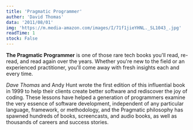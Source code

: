 ```yaml
---
title: 'Pragmatic Programmer'
auther: 'David Thomas'
data: '2011/08/01'
img: 'https://m.media-amazon.com/images/I/71f1jieYHNL._SL1043_.jpg'
readTime: 1
stock: False
---
```

**The Pragmatic Programmer** is one of those rare tech books you'll read, re-read, and read again over the years. Whether you're new to the field or an experienced practitioner, you'll come away with fresh insights each and every time.

*Dave Thomas* and Andy Hunt wrote the first edition of this influential book in 1999 to help their clients create better software and rediscover the joy of coding. These lessons have helped a generation of programmers examine the very essence of software development, independent of any particular language, framework, or methodology, and the Pragmatic philosophy has spawned hundreds of books, screencasts, and audio books, as well as thousands of careers and success stories.
